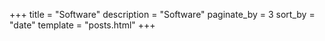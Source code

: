 +++
title = "Software"
description = "Software"
paginate_by = 3
sort_by = "date"
template = "posts.html"
+++
